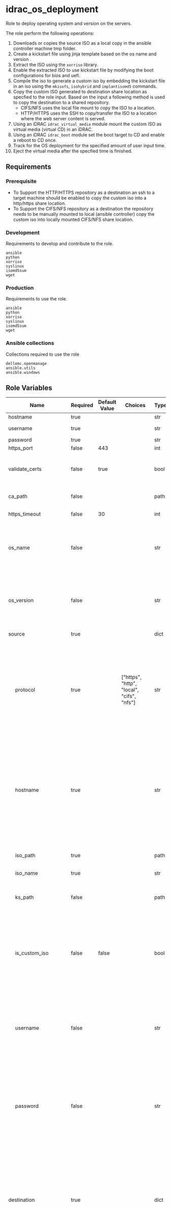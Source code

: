 idrac_os_deployment
=========

Role to deploy operating system and version on the servers.</br>

The role perform the following operations:
1. Downloads or copies the source ISO as a local copy in the ansible controller machine tmp folder.
1. Create a kickstart file using jinja template based on the os name and version .
1. Extract the ISO using the `xorriso` library.
1. Enable the extracted ISO to use kickstart file by modifying the boot configurations for bios and uefi.
1. Compile the iso to generate a custom iso by embedding the kickstart file in an iso using the `mkisofs`, `isohybrid` and `implantisomd5` commands.
1. Copy the custom ISO generated to destination share location as specfied to the role input. Based on the input a following method is used to copy the destination to a shared repository.
    - CIFS/NFS  uses the local file mount to copy the ISO to a location.
    - HTTP/HTTPS uses the SSH to copy/transfer the ISO to a location where the web server content is served.
1. Using an iDRAC `idrac_virtual_media` module mount the custom ISO as virtual media (virtual CD) in an iDRAC.
1. Using an iDRAC `idrac_boot` module set the boot target to CD and enable a reboot to CD once.
1. Track for the OS deployment for the specified amount of user input time.
1. Eject the virtual media after the specfied time is finished.

Requirements
------------

### Prerequisite
* To Support the HTTP/HTTPS repository as a destination an ssh to a target machine should be enabled to copy the custom iso into a http/https share location.
* To Support the CIFS/NFS repository as a destination the repository needs to be manually mounted to local (ansible controller) copy the custom iso into locally mounted CIFS/NFS share location.
### Development
Requirements to develop and contribute to the role.
```
ansible
python
xorriso
syslinux
isomd5sum
wget
```
### Production
Requirements to use the role.
```
ansible
python
xorriso
syslinux
isomd5sum
wget
```

### Ansible collections
Collections required to use the role
```
dellemc.openmanage
ansible.utils
ansible.windows
```
Role Variables
--------------

<table>
<thead>
  <tr>
    <th>Name</th>
    <th>Required</th>
    <th>Default Value</th>
    <th>Choices</th>
    <th>Type</th>
    <th>Description</th>
  </tr>
</thead>
<tbody>
  <tr>
    <td>hostname</td>
    <td>true</td>
    <td></td>
    <td></td>
    <td>str</td>
    <td>iDRAC IP Address or hostname</td>
  </tr>
  <tr>
    <td>username</td>
    <td>true</td>
    <td></td>
    <td></td>
    <td>str</td>
    <td>iDRAC username with admin privilages</td>
  </tr>
  <tr>
    <td>password</td>
    <td>true</td>
    <td></td>
    <td></td>
    <td>str</td>
    <td>iDRAC user password.</td>
  </tr>
  <tr>
    <td>https_port</td>
    <td>false</td>
    <td>443</td>
    <td></td>
    <td>int</td>
    <td>iDRAC port.</td>
  </tr>
  <tr>
    <td>validate_certs</td>
    <td>false</td>
    <td>true</td>
    <td></td>
    <td>bool</td>
    <td>If C(false), the SSL certificates will not be validated.<br>Configure C(false) only on personally controlled sites where self-signed certificates are used.</td>
  </tr>
  <tr>
    <td>ca_path</td>
    <td>false</td>
    <td></td>
    <td></td>
    <td>path</td>
    <td>The Privacy Enhanced Mail (PEM) file that contains a CA certificate to be used for the validation.</td>
  </tr>
  <tr>
    <td>https_timeout</td>
    <td>false</td>
    <td>30</td>
    <td></td>
    <td>int</td>
    <td> The HTTPS socket level timeout in seconds.</td>
  </tr>
  <tr>
    <td>os_name</td>
    <td>false</td>
    <td></td>
    <td></td>
    <td>str</td>
    <td>- The operating system name to match the jinja template of the kickstart file.</br>- Supported os name is versions for RHEL and ESXI.</br>- Jinja template file should exists in the format `os_name_upper_os_version_major.j2`</td>
  </tr>
  <tr>
    <td>os_version</td>
    <td>false</td>
    <td></td>
    <td></td>
    <td>str</td>
    <td>- The operating system version to match the jinja template of the kickstart file.</br>- Supported versions for RHEL are 9.x and 8.x and for ESXi is 8.x.</br> - Jinja template file should exists in the format `os_name_upper_os_version_major.j2`</td>
  </tr>  
  <tr>
    <td>source</td>
    <td>true</td>
    <td></td>
    <td></td>
    <td>dict</td>
    <td>HTTP/HTTPS share or local path of the ISO.</td>
  </tr>
    <tr>
      <td>&nbsp;&nbsp;&nbsp;&nbsp;&nbsp;protocol</td>
      <td>true</td>
      <td></td>
      <td>["https", "http", "local", "cifs", "nfs"]</td>
      <td>str</td>
      <td>- Type of the the transfer protocol used to download the iso.<br/>- C(https) uses the https protocol to download the iso.<br/>- C(http) uses the http protocol to download the iso.<br/>- C(nfs) uses the locally mounted nfs folder path to download the iso.<br/>- C(cifs) uses the locally mounted cifs folder path to download the iso.<br/>- C(local) uses the local folder path to download the iso.<br/>- If I(custom_iso_true) is C(true) this will be used to mount the custom iso to virtual media.</td>
    </tr>
    <tr>
      <td>&nbsp;&nbsp;&nbsp;&nbsp;&nbsp;hostname</td>
      <td>true</td>
      <td></td>
      <td></td>
      <td>str</td>
      <td>- HTTP/HTTPS address to download the ISO.<br/>- Hostname of the http/https/cifs and nfs to mount the custom iso to virtual media.<br/>- I(hostname) is applicable to download iso only when I(protocol) is C(http) or C(https) and I(is_custom_iso) is C(false).<br/>- I(hostname) is ignored to download the iso when I(protocol) is C(local), C(nfs) or C(cifs) and I(is_custom_iso) is C(false).<br/>- I(hostname) will be used to attach the virtual media when I(is_custom_iso) is C(true).</td>
    </tr>
    <tr>
      <td>&nbsp;&nbsp;&nbsp;&nbsp;&nbsp;iso_path</td>
      <td>true</td>
      <td></td>
      <td></td>
      <td>path</td>
      <td>- Absolute local path or http/https share path of the iso.<br/>- when I(custom_iso) true I(iso_path) should be http, https, nfs or cifs path.</td>
    </tr>
    <tr>
      <td>&nbsp;&nbsp;&nbsp;&nbsp;&nbsp;iso_name</td>
      <td>true</td>
      <td></td>
      <td></td>
      <td>str</td>
      <td>Name of the iso file.</td>
    </tr>
    <tr>
      <td>&nbsp;&nbsp;&nbsp;&nbsp;&nbsp;ks_path</td>
      <td>false</td>
      <td></td>
      <td></td>
      <td>path</td>
      <td>- Absolute local path or http/https share path kickstart file.<br/>- When I(ks_path) is provided role skips the generation of kickstart file and uses the one provided in the input.</td>
    </tr>
    <tr>
      <td>&nbsp;&nbsp;&nbsp;&nbsp;&nbsp;is_custom_iso</td>
      <td>false</td>
      <td>false</td>
      <td></td>
      <td>bool</td>
      <td>- Specifies the source iso is a custom iso.<br/>- C(true) uses the custom iso and skips the kickstart file generation and custom iso compilation.<br/>- when C(true), I(destination) is ignored and uses the I(iso_path) to mount the virtual media on idrac.<br/>- C(false) runs the the kickstart file generation and custom iso compilation</td>
    </tr>
    <tr>
      <td>&nbsp;&nbsp;&nbsp;&nbsp;&nbsp;username</td>
      <td>false</td>
      <td></td>
      <td></td>
      <td>str</td>
      <td>- Username of the http, https and cifs share.<br/>- I(username) is applicable only when I(protocol) is C(http) , C(https) to download the iso file.<br/>- I(username) is used to mount the virtual media on idrac and applicable when I(protocol) is C(http), C(https) or C(cifs) and I(is_custom_iso) is C(true).<br/>- I(username) is ignored when I(protocol) is C(local).</td>
    </tr>
    <tr>
      <td>&nbsp;&nbsp;&nbsp;&nbsp;&nbsp;password</td>
      <td>false</td>
      <td></td>
      <td></td>
      <td>str</td>
      <td>- Password of the http, https and cifs share.<br/>- I(password) is applicable only when I(protocol) is C(http) , C(https) to download the iso file.<br/>- I(password) is applicable to mount the custom iso as a virtual media in idrac when I(protocol) is C(http) , C(https), c(cifs) and I(is_custom_iso) is C(true).<br/>- I(password) is ignored when I(protocol) is C(local).</td>
    </tr>
  <tr>
    <td>destination</td>
    <td>true</td>
    <td></td>
    <td></td>
    <td>dict</td>
    <td>- Share path to mount the ISO to iDRAC.<br/>- Share needs to have a write permission to copy the generated ISO.<br/>- CIFS, NFS, HTTP and HTTPS shares are supported.<br/>- I(destination) is ignored when I(is_custom_iso) is C(true)<br>- When the protocol is of C(http), C(https) custom iso is copied into a destination location/folder where the web server content is served.<br/>- When the protocol is of C(cifs), c(nfs) custom iso is copied into the locally mounted nfs or cifs location location.</td>
  </tr>
    <tr>
      <td>&nbsp;&nbsp;&nbsp;&nbsp;&nbsp;protocol</td>
      <td>true</td>
      <td></td>
      <td>["https", "http", "nfs", "cifs"]</td>
      <td>str</td>
      <td>- Type of the the transfer protocol used to mount the virtual media on to idrac.- C(https) uses the ssh protocol to copy the custom iso to the I(mountpoint) and uses https protocol to the mount the virtual media.- C(http) uses the ssh protocol to copy the custom iso to the I(mountpoint) and uses https protocol to the mount the virtual media.- C(nfs) copies the the custom iso to the I(mountpoint) mounted localy and uses nfs protocol to the mount the virtual media.- C(cifs) copies the the custom iso to the I(mountpoint) mounted localy and uses cifs protocol to the mount the virtual media.</td>
    </tr>
    <tr>
      <td>&nbsp;&nbsp;&nbsp;&nbsp;&nbsp;hostname</td>
      <td>true</td>
      <td></td>
      <td></td>
      <td>str</td>
      <td>- Target machine address/hostname where the custom iso will be copied.<br/>- Address/hostname used to mount the iso as a virtual media.<br/>- I(hostname) is applicable to copy iso using ssh when I(protocol) is C(http) or C(https).<br/>- I(hostname) will be defaulted to localhost to copy iso when I(protocol) is C(nfs), C(cifs).<br/> - I(hostname) will be used to mount the virtual media in idrac when I(protocol) is C(http), C(https), C(nfs) or C(cifs).</td>
    </tr>
    <tr>
      <td>&nbsp;&nbsp;&nbsp;&nbsp;&nbsp;iso_path</td>
      <td>true</td>
      <td></td>
      <td></td>
      <td>path</td>
      <td>Custom iso absolute path to be used to mount as a virtual media in idrac.</td>
    </tr>
    <tr>
      <td>&nbsp;&nbsp;&nbsp;&nbsp;&nbsp;iso_name</td>
      <td>false</td>
      <td></td>
      <td></td>
      <td>str</td>
      <td>Custom iso file name. If not specified defaulted to C(hostname-source.iso_name).</td>
    </tr>
    <tr>
      <td>&nbsp;&nbsp;&nbsp;&nbsp;&nbsp;mountpoint</td>
      <td>true</td>
      <td></td>
      <td></td>
      <td>path</td>
      <td>- Target machine absolute path where the custom iso will be copied.<br/>- I(mountpoint) will be path where http/https is served from when I(protocol) is C(http), C(https).<br/>- I(mountpoint) will be local folder mounted with nfs/cifs share when I(protocol) is C(nfs) C(cifs).</td>
    </tr>
     <tr>
      <td>&nbsp;&nbsp;&nbsp;&nbsp;&nbsp;os_type</td>
      <td>false</td>
      <td>linux</td>
      <td>["linux", "windows"]</td>
      <td>str</td>
      <td>HTTP/HTTPS share based on linux/Windows.</td>
    </tr>
    <tr>
      <td>&nbsp;&nbsp;&nbsp;&nbsp;&nbsp;username</td>
      <td>false</td>
      <td></td>
      <td></td>
      <td>str</td>
      <td>Username of the http/https/cifs share where customized ISO is used to mount as a virtual media.</td>
    </tr>
    <tr>
      <td>&nbsp;&nbsp;&nbsp;&nbsp;&nbsp;password</td>
      <td>false</td>
      <td></td>
      <td></td>
      <td>str</td>
      <td>Password of the http/https/cifs share where customized ISO is used to mount as a virtual media.</td>
    </tr>
  <tr>
    <td>wait_for_os_deployment</td>
    <td>false</td>
    <td>true</td>
    <td></td>
    <td>bool</td>
    <td>Wait for the OS deployment to finish.</td>
  </tr>  
  <tr>
    <td>os_deployment_timeout</td>
    <td>false</td>
    <td>30</td>
    <td></td>
    <td>int</td>
    <td>Time in minutes to wait for the OS deployment to finish.</td>
  </tr>
  <tr>
    <td>eject_iso</td>
    <td>false</td>
    <td>true</td>
    <td></td>
    <td>bool</td>
    <td>- Eject the virtual media (ISO) after the tracking of OS deployment is finished.<br/>- ISO will be ejected if I(eject_iso) is C(true) and I(wait_for_os_deployment) is C(true).</td>
  </tr>
  <tr>
    <td>delete_custom_iso</td>
    <td>false</td>
    <td></td>
    <td>true</td>
    <td>bool</td>
    <td>- Deletes the Custom iso after the OS deployment is finshed.<br/>- ISO will be delete if I(delete_custom_iso) is C(true) and I(wait_for_os_deployment) is C(true).</td>
  </tr>
</tbody>
</table>

##  SSH ansible Variables
<table>
<thead>
  <tr>
    <th>Name</th>
    <th>Sample</th>
    <th>Description</th>
  </tr>
</thead>
  <tbody>
    <tr>
      <td>ansible_ssh_user</td>
      <td>user</td>
      <td>Username of the target ssh machine where the custom iso is copied</br>This is used copy/ssh the custom ISO to the destination folder where http/https web server serves the content.</td>
    </tr>
     <tr>
      <td>ansible_ssh_password</td>
      <td>password</td>
      <td>Password of the target ssh machine where the custom iso is copied</br>This is used copy/ssh the custom ISO to the destination folder where http/https web server serves the content.</td>
    </tr>
    <tr>
      <td>ansible_remote_tmp</td>
      <td>C://User//tmp</td>
      <td>Temp directory of the target ssh machine where the custom iso is copied</br>This is used copy/ssh the custom ISO to the destination folder where http/https web server serves the content.</td>
    </tr>
    <tr>
      <td>become_method</td>
      <td>runas</td>
      <td>Overrides the default method of shh</br>This is used copy/ssh the custom ISO to the destination folder where http/https web server serves the content.</td>
    </tr>
    <tr>
      <td>shell_type</td>
      <td>cmd</td>
      <td>Defines the shell type to be used on the target ssh machine where the custom iso is copied</br>This is used copy/ssh the custom ISO to the destination folder where http/https web server serves the content.</td>
    </tr>
  </tbody>
</table>

## Fact variables

<table>
<thead>
  <tr>
    <th>Name</th>
    <th>Sample</th>
    <th>Description</th>
  </tr>
</thead>
  <tbody>
    <tr>
      <td>idrac_os_deployment_out</td>
      <td>Successfully deployed the Operating System</td>
      <td>Output of the OS deployment role.</td>
    </tr>
    <tr>
      <td>idrac_os_deployment_failure</td>
      <td>The combination of OS name %s and version %s is not supported.</td>
      <td>Error result of the task</td>
    </tr>
    <tr>
      <td>idrac_os_deployment_kickstart_file</td>
      <td>/tmp/omam_osd_kufwni/kickstart.cfg</td>
      <td>Path of the kickstart file generated or downloaded</td>
    </tr>
    <tr>
      <td>idrac_os_deployment_iso_file</td>
      <td>/tmp/omam_osd_kufwni/rhel.iso</td>
      <td>Path of the iso file downloaded</td>
    </tr>
    <tr>
      <td>idrac_os_deployment_iso_extract_dir</td>
      <td>/tmp/omam_osd_kufwni/extract</td>
      <td>Path of the extract folder created within the tmp directory</td>
    </tr>
    <tr>
      <td>idrac_os_deployment_custom_iso_filename</td>
      <td>198.192.0.1_rhel.iso</td>
      <td>Filename of the custom iso file genereated</td>
    </tr>
    <tr>
      <td>idrac_os_deployment_custom_iso_file</td>
      <td>/tmp/omam_osd_kufwni/198.192.0.1_rhel.iso</td>
      <td>Path of the custom iso file genereated</td>
    </tr>
    <tr>
      <td>idrac_os_deployment_hybrid_cmd</td>
      <td>isohybrid --uefi /tmp/omam_osd_kufwni/198.192.0.1_rhel.iso</td>
      <td>Command isohybrid applied the custom iso file</td>
    </tr>
    <tr>
      <td>idrac_os_deployment_checksum_cmd</td>
      <td>implantisomd5 --uefi /tmp/omam_osd_kufwni/198.192.0.1_rhel.iso</td>
      <td>Command to implant md5 checksum on the custom iso file</td>
    </tr>
     <tr>
      <td>idrac_os_deployment_xorriso_cmd</td>
      <td>xorriso -osirrox -indev /tmp/omam_osd_kufwni/rhel.iso -extract / /tmp/omam_osd_kufwni/extract</td>
      <td>Command xorisso to extract the downloaded iso</td>
    </tr>
      <tr>
      <td>idrac_os_deployment_delegate</td>
      <td>localhost</td>
      <td>Enables the delgate task to run on localhost or container in case of molecules</td>
    </tr>
    <tr>
      <td>idrac_os_deployment_supported_os</td>
      <td>{ RHEL: ["8", "9"], ESXI: ["8"] }</td>
      <td>Hold the map data of supported os name and version</td>
    </tr>
  </tbody>
</table>

## Env Varaibles

When we have to SSH into a machine a fingerprint has to be added into the ansible controller machine for it to connect succesfully, if you trust the machine you are copying you use the below environment variable disable the fingerprint check.

```export ANSIBLE_HOST_KEY_CHECKING=False```

Example Playbook
----------------

```
- name: Generate Kickstart file, custom iso and install RHEL OS
  ansible.builtin.import_role:
    name: idrac_os_deployment
  vars:
    hostname: 192.168.0.1
    username: root
    password: password
    os_name: RHEL
    os_version: 9
    source:
      protocol: https
      hostname: 198.192.0.1
      iso_path: /to/iso
      iso_name: rhel9.iso
    destination:
      protocol: https
      hostname: 198.192.0.1
      mountpath: /user/www/myrepo
      os_type: linux
      iso_path: /to/iso
```
```
- name: Generate custom iso using a kickstart file and install RHEL OS
  ansible.builtin.import_role:
    name: idrac_os_deployment
  vars:
    hostname: 192.168.0.1
    username: root
    password: password
    ca_path: path/to/ca
    os_name: RHEL
    os_version: 9
    source:    
      protocol: https
      hostname: 198.192.0.1
      ks_path: /to/iso/rhel-9.cfg
      path: /to/iso
      iso_name: rhel9.iso    
    destination:      
      protocol: https
      hostname: 198.192.0.1
      mountpath: /user/www/myrepo
      os_type: linux
      iso_path: /to/iso
```
``` 
- name: Install RHEL OS using a custom iso
  ansible.builtin.import_role:
    name: idrac_os_deployment
  vars:
    hostname: 192.168.0.1
    username: root
    password: password
    os_name: RHEL
    os_version: 9
    source:    
      protocol: https
      hostname: 198.192.0.1
      iso_path: /to/iso
      iso_name: custom-rhel.iso
      is_custom_iso: true
```
Author Information
------------------
Dell Technologies <br>
Sachin Apagundi (Sachin_Apagundi@Dell.com) 2023 <br>
Abhishek Sinha (Abhishek.Sinha10@Dell.com) 2023 <br>
Jagadeesh N V (Jagadeesh.N.V@Dell.com) 2023
